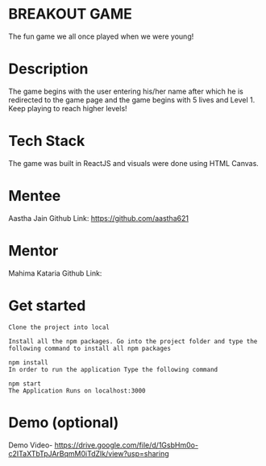 
# BREAKOUT GAME
The fun game we all once played when we were young!

# Description
The game begins with the user entering his/her name after which he is redirected to the game page and the game begins with 5 lives and Level 1. Keep playing to reach higher levels!

# Tech Stack
The game was built in ReactJS and visuals were done using HTML Canvas.

# Mentee
Aastha Jain 
Github Link: https://github.com/aastha621

# Mentor
Mahima Kataria
Github Link: 


# Get started
```
Clone the project into local

Install all the npm packages. Go into the project folder and type the following command to install all npm packages

npm install
In order to run the application Type the following command

npm start
The Application Runs on localhost:3000
```




# Demo (optional)
Demo Video- https://drive.google.com/file/d/1GsbHm0o-c2ITaXTbTpJArBqmM0iTdZIk/view?usp=sharing
